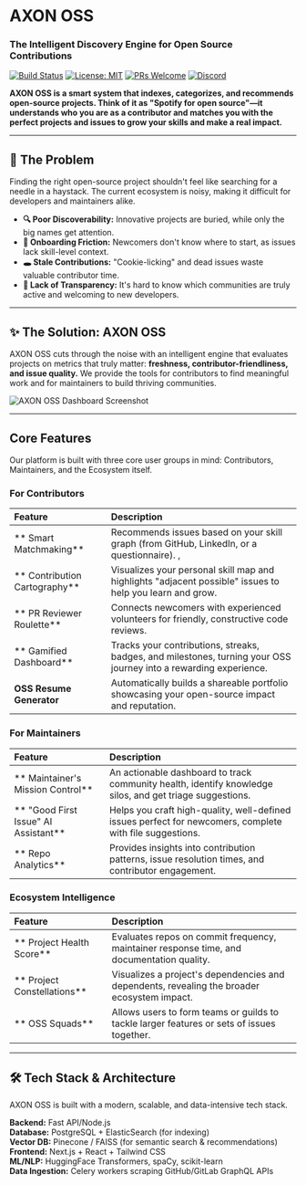 # AXON OSS 

### The Intelligent Discovery Engine for Open Source Contributions

[![Build Status](https://img.shields.io/badge/build-passing-brightgreen)](https://github.com)
[![License: MIT](https://img.shields.io/badge/License-MIT-blue.svg)](https://opens-ource.org/licenses/MIT)
[![PRs Welcome](https://img.shields.io/badge/PRs-welcome-brightgreen.svg)](CONTRIBUTING.md)
[![Discord](https://img.shields.io/discord/81384788765712384.svg?color=7289da&label=discord)](https://discord.gg/your-invite-link)

**AXON OSS is a smart system that indexes, categorizes, and recommends open-source projects. Think of it as "Spotify for open source"—it understands who you are as a contributor and matches you with the perfect projects and issues to grow your skills and make a real impact.**

---

## 🎯 The Problem

Finding the right open-source project shouldn't feel like searching for a needle in a haystack. The current ecosystem is noisy, making it difficult for developers and maintainers alike.

* **🔍 Poor Discoverability:** Innovative projects are buried, while only the big names get attention.
* **🧩 Onboarding Friction:** Newcomers don't know where to start, as issues lack skill-level context.
* **🕳️ Stale Contributions:** "Cookie-licking" and dead issues waste valuable contributor time.
* **💬 Lack of Transparency:** It's hard to know which communities are truly active and welcoming to new developers.

---

## ✨ The Solution: AXON OSS

AXON OSS cuts through the noise with an intelligent engine that evaluates projects on metrics that truly matter: **freshness, contributor-friendliness, and issue quality.** We provide the tools for contributors to find meaningful work and for maintainers to build thriving communities.

![AXON OSS Dashboard Screenshot](https://i.imgur.com/xO4bBvV.png)

---

##  Core Features

Our platform is built with three core user groups in mind: Contributors, Maintainers, and the Ecosystem itself.

### For Contributors 
| Feature | Description |
| :--- | :--- |
| ** Smart Matchmaking** | Recommends issues based on your skill graph (from GitHub, LinkedIn, or a questionnaire). ,
| ** Contribution Cartography**| Visualizes your personal skill map and highlights "adjacent possible" issues to help you learn and grow. |
| ** PR Reviewer Roulette** | Connects newcomers with experienced volunteers for friendly, constructive code reviews. |
| ** Gamified Dashboard** | Tracks your contributions, streaks, badges, and milestones, turning your OSS journey into a rewarding experience. |
| **OSS Resume Generator**| Automatically builds a shareable portfolio showcasing your open-source impact and reputation. |

### For Maintainers
| Feature | Description |
| :--- | :--- |
| ** Maintainer's Mission Control** | An actionable dashboard to track community health, identify knowledge silos, and get triage suggestions. |
| ** "Good First Issue" AI Assistant** | Helps you craft high-quality, well-defined issues perfect for newcomers, complete with file suggestions. |
| ** Repo Analytics** | Provides insights into contribution patterns, issue resolution times, and contributor engagement. |

### Ecosystem Intelligence 
| Feature | Description |
| :--- | :--- |
| ** Project Health Score** | Evaluates repos on commit frequency, maintainer response time, and documentation quality. |
| ** Project Constellations** | Visualizes a project's dependencies and dependents, revealing the broader ecosystem impact. |
| ** OSS Squads**| Allows users to form teams or guilds to tackle larger features or sets of issues together. |

---

## 🛠️ Tech Stack & Architecture

AXON OSS is built with a modern, scalable, and data-intensive tech stack.

**Backend:** Fast API/Node.js  
**Database:** PostgreSQL + ElasticSearch (for indexing)  
**Vector DB:** Pinecone / FAISS (for semantic search & recommendations)  
**Frontend:** Next.js + React + Tailwind CSS  
**ML/NLP:** HuggingFace Transformers, spaCy, scikit-learn  
**Data Ingestion:** Celery workers scraping GitHub/GitLab GraphQL APIs
